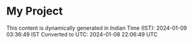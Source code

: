 # My Project

This content is dynamically generated in Indian Time (IST): 2024-01-09 03:36:49 IST
Converted to UTC: 2024-01-08 22:06:49 UTC
